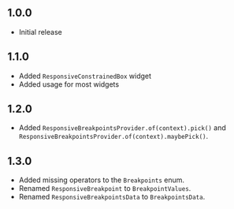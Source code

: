 ## 1.0.0

* Initial release

## 1.1.0

* Added `ResponsiveConstrainedBox` widget
* Added usage for most widgets

## 1.2.0

* Added `ResponsiveBreakpointsProvider.of(context).pick()`
  and `ResponsiveBreakpointsProvider.of(context).maybePick()`.

## 1.3.0

* Added missing operators to the `Breakpoints` enum.
* Renamed `ResponsiveBreakpoint` to `BreakpointValues`.
* Renamed `ResponsiveBreakpointsData` to `BreakpointsData`.
